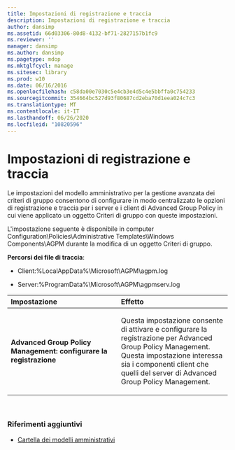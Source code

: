 ```yaml
---
title: Impostazioni di registrazione e traccia
description: Impostazioni di registrazione e traccia
author: dansimp
ms.assetid: 66d03306-80d8-4132-bf71-2827157b1fc9
ms.reviewer: ''
manager: dansimp
ms.author: dansimp
ms.pagetype: mdop
ms.mktglfcycl: manage
ms.sitesec: library
ms.prod: w10
ms.date: 06/16/2016
ms.openlocfilehash: c58da00e7030c5e4cb3e4d5c4e5bbffa0c754233
ms.sourcegitcommit: 354664bc527d93f80687cd2eba70d1eea024c7c3
ms.translationtype: MT
ms.contentlocale: it-IT
ms.lasthandoff: 06/26/2020
ms.locfileid: "10820596"
---
```

# Impostazioni di registrazione e traccia


Le impostazioni del modello amministrativo per la gestione avanzata dei criteri di gruppo consentono di configurare in modo centralizzato le opzioni di registrazione e traccia per i server e i client di Advanced Group Policy in cui viene applicato un oggetto Criteri di gruppo con queste impostazioni.

L'impostazione seguente è disponibile in computer Configuration\\Policies\\Administrative Templates\\Windows Components\\AGPM durante la modifica di un oggetto Criteri di gruppo.

**Percorsi dei file di traccia**:

-   Client:%LocalAppData%\\Microsoft\\AGPM\\agpm.log

-   Server:%ProgramData%\\Microsoft\\AGPM\\agpmserv.log

<table>
<colgroup>
<col width="50%" />
<col width="50%" />
</colgroup>
<thead>
<tr class="header">
<th align="left">Impostazione</th>
<th align="left">Effetto</th>
</tr>
</thead>
<tbody>
<tr class="odd">
<td align="left"><p><strong>Advanced Group Policy Management: configurare la registrazione</strong></p></td>
<td align="left"><p>Questa impostazione consente di attivare e configurare la registrazione per Advanced Group Policy Management. Questa impostazione interessa sia i componenti client che quelli del server di Advanced Group Policy Management.</p></td>
</tr>
</tbody>
</table>

 

### Riferimenti aggiuntivi

-   [Cartella dei modelli amministrativi](administrative-templates-folder-agpm40.md)

 

 





